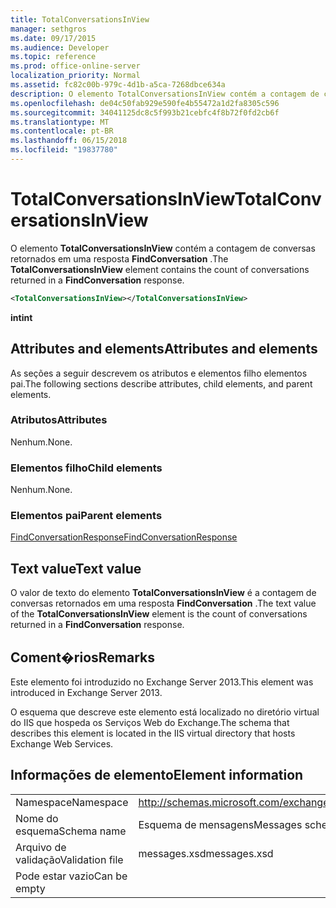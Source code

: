 ```yaml
---
title: TotalConversationsInView
manager: sethgros
ms.date: 09/17/2015
ms.audience: Developer
ms.topic: reference
ms.prod: office-online-server
localization_priority: Normal
ms.assetid: fc82c00b-979c-4d1b-a5ca-7268dbce634a
description: O elemento TotalConversationsInView contém a contagem de conversas retornados em uma resposta FindConversation.
ms.openlocfilehash: de04c50fab929e590fe4b55472a1d2fa8305c596
ms.sourcegitcommit: 34041125dc8c5f993b21cebfc4f8b72f0fd2cb6f
ms.translationtype: MT
ms.contentlocale: pt-BR
ms.lasthandoff: 06/15/2018
ms.locfileid: "19837780"
---
```

# <a name="totalconversationsinview"></a><span data-ttu-id="f30b0-103">TotalConversationsInView</span><span class="sxs-lookup"><span data-stu-id="f30b0-103">TotalConversationsInView</span></span>

<span data-ttu-id="f30b0-104">O elemento **TotalConversationsInView** contém a contagem de conversas retornados em uma resposta **FindConversation** .</span><span class="sxs-lookup"><span data-stu-id="f30b0-104">The **TotalConversationsInView** element contains the count of conversations returned in a **FindConversation** response.</span></span> 
  
```XML
<TotalConversationsInView></TotalConversationsInView>
```

 <span data-ttu-id="f30b0-105">**int**</span><span class="sxs-lookup"><span data-stu-id="f30b0-105">**int**</span></span>
## <a name="attributes-and-elements"></a><span data-ttu-id="f30b0-106">Attributes and elements</span><span class="sxs-lookup"><span data-stu-id="f30b0-106">Attributes and elements</span></span>

<span data-ttu-id="f30b0-107">As seções a seguir descrevem os atributos e elementos filho elementos pai.</span><span class="sxs-lookup"><span data-stu-id="f30b0-107">The following sections describe attributes, child elements, and parent elements.</span></span>
  
### <a name="attributes"></a><span data-ttu-id="f30b0-108">Atributos</span><span class="sxs-lookup"><span data-stu-id="f30b0-108">Attributes</span></span>

<span data-ttu-id="f30b0-109">Nenhum.</span><span class="sxs-lookup"><span data-stu-id="f30b0-109">None.</span></span>
  
### <a name="child-elements"></a><span data-ttu-id="f30b0-110">Elementos filho</span><span class="sxs-lookup"><span data-stu-id="f30b0-110">Child elements</span></span>

<span data-ttu-id="f30b0-111">Nenhum.</span><span class="sxs-lookup"><span data-stu-id="f30b0-111">None.</span></span>
  
### <a name="parent-elements"></a><span data-ttu-id="f30b0-112">Elementos pai</span><span class="sxs-lookup"><span data-stu-id="f30b0-112">Parent elements</span></span>

[<span data-ttu-id="f30b0-113">FindConversationResponse</span><span class="sxs-lookup"><span data-stu-id="f30b0-113">FindConversationResponse</span></span>](findconversationresponse.md)
  
## <a name="text-value"></a><span data-ttu-id="f30b0-114">Text value</span><span class="sxs-lookup"><span data-stu-id="f30b0-114">Text value</span></span>

<span data-ttu-id="f30b0-115">O valor de texto do elemento **TotalConversationsInView** é a contagem de conversas retornados em uma resposta **FindConversation** .</span><span class="sxs-lookup"><span data-stu-id="f30b0-115">The text value of the **TotalConversationsInView** element is the count of conversations returned in a **FindConversation** response.</span></span> 
  
## <a name="remarks"></a><span data-ttu-id="f30b0-116">Coment�rios</span><span class="sxs-lookup"><span data-stu-id="f30b0-116">Remarks</span></span>

<span data-ttu-id="f30b0-117">Este elemento foi introduzido no Exchange Server 2013.</span><span class="sxs-lookup"><span data-stu-id="f30b0-117">This element was introduced in Exchange Server 2013.</span></span>
  
<span data-ttu-id="f30b0-118">O esquema que descreve este elemento está localizado no diretório virtual do IIS que hospeda os Serviços Web do Exchange.</span><span class="sxs-lookup"><span data-stu-id="f30b0-118">The schema that describes this element is located in the IIS virtual directory that hosts Exchange Web Services.</span></span>
  
## <a name="element-information"></a><span data-ttu-id="f30b0-119">Informações de elemento</span><span class="sxs-lookup"><span data-stu-id="f30b0-119">Element information</span></span>

|||
|:-----|:-----|
|<span data-ttu-id="f30b0-120">Namespace</span><span class="sxs-lookup"><span data-stu-id="f30b0-120">Namespace</span></span>  <br/> |http://schemas.microsoft.com/exchange/services/2006/messages  <br/> |
|<span data-ttu-id="f30b0-121">Nome do esquema</span><span class="sxs-lookup"><span data-stu-id="f30b0-121">Schema name</span></span>  <br/> |<span data-ttu-id="f30b0-122">Esquema de mensagens</span><span class="sxs-lookup"><span data-stu-id="f30b0-122">Messages schema</span></span>  <br/> |
|<span data-ttu-id="f30b0-123">Arquivo de validação</span><span class="sxs-lookup"><span data-stu-id="f30b0-123">Validation file</span></span>  <br/> |<span data-ttu-id="f30b0-124">messages.xsd</span><span class="sxs-lookup"><span data-stu-id="f30b0-124">messages.xsd</span></span>  <br/> |
|<span data-ttu-id="f30b0-125">Pode estar vazio</span><span class="sxs-lookup"><span data-stu-id="f30b0-125">Can be empty</span></span>  <br/> ||
   

